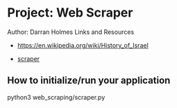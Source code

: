 # Project: Web Scraper
Author: Darran Holmes
Links and Resources

- https://en.wikipedia.org/wiki/History_of_Israel

- [scraper](web_scraping/scraper.py)


## How to initialize/run your application

python3  web_scraping/scraper.py

